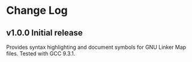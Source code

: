 # Change Log

## v1.0.0 Initial release

Provides syntax highlighting and document symbols for GNU Linker Map files.
Tested with GCC 9.3.1.